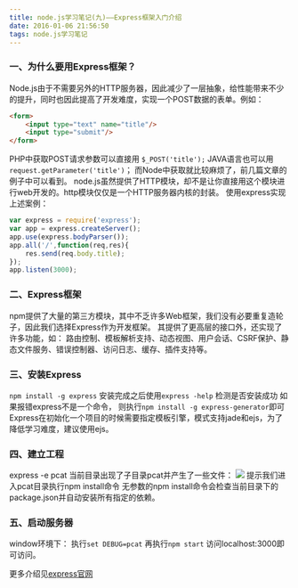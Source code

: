 ```yaml
---
title: node.js学习笔记(九)——Express框架入门介绍
date: 2016-01-06 21:56:50
tags: node.js学习笔记
---
```

### 一、为什么要用Express框架？
Node.js由于不需要另外的HTTP服务器，因此减少了一层抽象，给性能带来不少的提升，同时也因此提高了开发难度，实现一个POST数据的表单。例如：
```html
<form>
	<input type="text" name="title"/>
	<input type="submit"/>
</form>
```
PHP中获取POST请求参数可以直接用 `$_POST('title');`
JAVA语言也可以用`request.getParameter('title')`；
而Node中获取就比较麻烦了，前几篇文章的例子中可以看到。
node.js虽然提供了HTTP模块，却不是让你直接用这个模块进行web开发的。http模块仅仅是一个HTTP服务器内核的封装。
使用express实现上述案例：
```javascript
var express = require('express');
var app = express.createServer();
app.use(express.bodyParser());
app.all('/',function(req,res){
	res.send(req.body.title);
});
app.listen(3000);
```
### 二、Express框架
npm提供了大量的第三方模块，其中不乏许多Web框架，我们没有必要重复造轮子，因此我们选择Express作为开发框架。
其提供了更高层的接口外，还实现了许多功能，如：
路由控制、模板解析支持、动态视图、用户会话、CSRF保护、静态文件服务、错误控制器、访问日志、缓存、插件支持等。

### 三、安装Express
`npm install -g express`
安装完成之后使用`express -help` 检测是否安装成功
如果报错express不是一个命令， 则执行`npm install -g express-generator`即可
Express在初始化一个项目的时候需要指定模板引擎，模式支持jade和ejs，为了降低学习难度，建议使用ejs。

### 四、建立工程
express -e pcat
当前目录出现了子目录pcat并产生了一些文件：
![](http://i4.tietuku.com/724f4057ebf5adfc.png)
提示我们进入pcat目录执行npm install命令
无参数的npm install命令会检查当前目录下的package.json并自动安装所有指定的依赖。

### 五、启动服务器
window环境下：
执行`set DEBUG=pcat`
再执行`npm start`
访问localhost:3000即可访问。

更多介绍见[express官网](http://www.expressjs.com.cn/)
